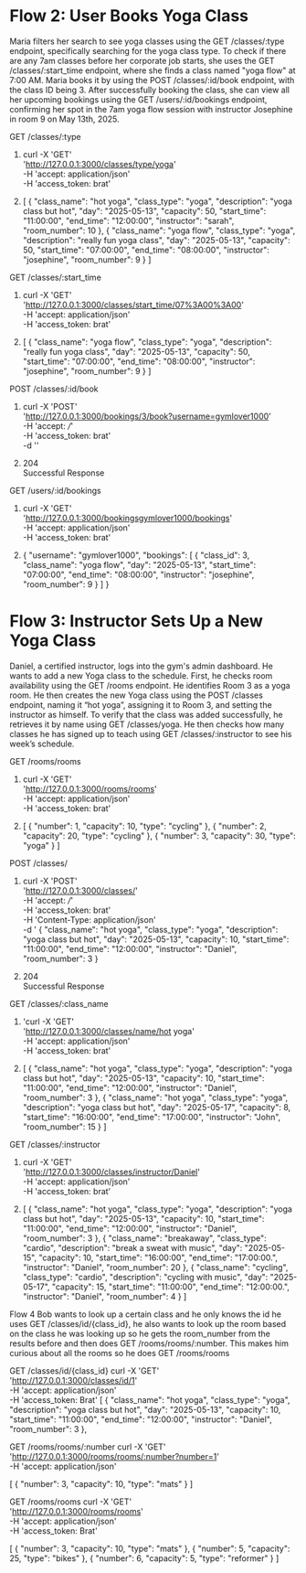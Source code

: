 # Flow 2: User Books Yoga Class

Maria filters her search to see yoga classes using the GET /classes/:type endpoint, specifically searching for the yoga class type. To check if there are any 7am classes before her corporate job starts, she uses the GET /classes/:start_time endpoint, where she finds a class named "yoga flow" at 7:00 AM. Maria books it by using the POST /classes/:id/book endpoint, with the class ID being 3. After successfully booking the class, she can view all her upcoming bookings using the GET /users/:id/bookings endpoint, confirming her spot in the 7am yoga flow session with instructor Josephine in room 9 on May 13th, 2025.

GET /classes/:type

1. curl -X 'GET' \
  'http://127.0.0.1:3000/classes/type/yoga' \
  -H 'accept: application/json' \
  -H 'access_token: brat'

2. [
  {
    "class_name": "hot yoga",
    "class_type": "yoga",
    "description": "yoga class but hot",
    "day": "2025-05-13",
    "capacity": 50,
    "start_time": "11:00:00",
    "end_time": "12:00:00",
    "instructor": "sarah",
    "room_number": 10
  },
  {
    "class_name": "yoga flow",
    "class_type": "yoga",
    "description": "really fun yoga class",
    "day": "2025-05-13",
    "capacity": 50,
    "start_time": "07:00:00",
    "end_time": "08:00:00",
    "instructor": "josephine",
    "room_number": 9
  }
]

GET /classes/:start_time

1. curl -X 'GET' \
  'http://127.0.0.1:3000/classes/start_time/07%3A00%3A00' \
  -H 'accept: application/json' \
  -H 'access_token: brat'

2. [
  {
    "class_name": "yoga flow",
    "class_type": "yoga",
    "description": "really fun yoga class",
    "day": "2025-05-13",
    "capacity": 50,
    "start_time": "07:00:00",
    "end_time": "08:00:00",
    "instructor": "josephine",
    "room_number": 9
  }
]

POST /classes/:id/book

1. curl -X 'POST' \
  'http://127.0.0.1:3000/bookings/3/book?username=gymlover1000' \
  -H 'accept: */*' \
  -H 'access_token: brat' \
  -d ''

2. 204	
Successful Response

GET /users/:id/bookings

1. curl -X 'GET' \
  'http://127.0.0.1:3000/bookingsgymlover1000/bookings' \
  -H 'accept: application/json' \
  -H 'access_token: brat'

2. {
  "username": "gymlover1000",
  "bookings": [
    {
      "class_id": 3,
      "class_name": "yoga flow",
      "day": "2025-05-13",
      "start_time": "07:00:00",
      "end_time": "08:00:00",
      "instructor": "josephine",
      "room_number": 9
    }
  ]
}

# Flow 3: Instructor Sets Up a New Yoga Class

Daniel, a certified instructor, logs into the gym's admin dashboard. He wants to add a new Yoga class to the schedule. First, he checks room availability using the GET /rooms endpoint. He identifies Room 3 as a yoga room. He then creates the new Yoga class using the POST /classes endpoint, naming it “hot yoga”, assigning it to Room 3, and setting the instructor as himself. To verify that the class was added successfully, he retrieves it by name using GET /classes/yoga. He then checks how many classes he has signed up to teach using GET /classes/:instructor to see his week’s schedule.


GET /rooms/rooms

1. curl -X 'GET' \
  'http://127.0.0.1:3000/rooms/rooms' \
  -H 'accept: application/json' \
  -H 'access_token: brat'

2. [
  {
    "number": 1,
    "capacity": 10,
    "type": "cycling"
  },
  {
    "number": 2,
    "capacity": 20,
    "type": "cycling"
  },
  {
    "number": 3,
    "capacity": 30,
    "type": "yoga"
  }
]

POST /classes/

1. curl -X 'POST' \
  'http://127.0.0.1:3000/classes/' \
  -H 'accept: */*' \
  -H 'access_token: brat' \
  -H 'Content-Type: application/json' \
  -d ' {
    "class_name": "hot yoga",
    "class_type": "yoga",
    "description": "yoga class but hot",
    "day": "2025-05-13",
    "capacity": 10,
    "start_time": "11:00:00",
    "end_time": "12:00:00",
    "instructor": "Daniel",
    "room_number": 3
  }

2. 204	
Successful Response

GET /classes/:class_name

1. 'curl -X 'GET' \
  'http://127.0.0.1:3000/classes/name/hot yoga' \
  -H 'accept: application/json' \
  -H 'access_token: brat'

2. [
  {
   "class_name": "hot yoga",
    "class_type": "yoga",
    "description": "yoga class but hot",
    "day": "2025-05-13",
    "capacity": 10,
    "start_time": "11:00:00",
    "end_time": "12:00:00",
    "instructor": "Daniel",
    "room_number": 3
  },
  {
    "class_name": "hot yoga",
    "class_type": "yoga",
    "description": "yoga class but hot",
    "day": "2025-05-17",
    "capacity": 8,
    "start_time": "16:00:00",
    "end_time": "17:00:00",
    "instructor": "John",
    "room_number": 15
  }
]

GET /classes/:instructor

1. curl -X 'GET' \
  'http://127.0.0.1:3000/classes/instructor/Daniel' \
  -H 'accept: application/json' \
  -H 'access_token: brat'

2. [
   {
   "class_name": "hot yoga",
    "class_type": "yoga",
    "description": "yoga class but hot",
    "day": "2025-05-13",
    "capacity": 10,
    "start_time": "11:00:00",
    "end_time": "12:00:00",
    "instructor": "Daniel",
    "room_number": 3
  },
{
    "class_name": "breakaway",
    "class_type": "cardio",
    "description": "break a sweat with music",
    "day": "2025-05-15",
    "capacity": 10,
    "start_time": "16:00:00",
    "end_time": "17:00:00.",
    "instructor": "Daniel",
    "room_number": 20
  },
{
    "class_name": "cycling",
    "class_type": "cardio",
    "description": "cycling with music",
    "day": "2025-05-17",
    "capacity": 15,
    "start_time": "11:00:00",
    "end_time": "12:00:00.",
    "instructor": "Daniel",
    "room_number": 4
  }
]

Flow 4
Bob wants to look up a certain class and he only knows the id he uses GET /classes/id/{class_id}, he also wants to look up the room based on the class he was looking up so he gets the room_number from the results before and then does GET /rooms/rooms/:number. This makes him curious about all the rooms so he does GET /rooms/rooms

GET /classes/id/{class_id}
curl -X 'GET' \
  'http://127.0.0.1:3000/classes/id/1' \
  -H 'accept: application/json' \
  -H 'access_token: Brat'
[
   {
   "class_name": "hot yoga",
    "class_type": "yoga",
    "description": "yoga class but hot",
    "day": "2025-05-13",
    "capacity": 10,
    "start_time": "11:00:00",
    "end_time": "12:00:00",
    "instructor": "Daniel",
    "room_number": 3
  },

GET /rooms/rooms/:number
curl -X 'GET' \
  'http://127.0.0.1:3000/rooms/rooms/:number?number=1' \
  -H 'accept: application/json'

[
  {
    "number": 3,
    "capacity": 10,
    "type": "mats"
  }
]

GET /rooms/rooms
curl -X 'GET' \
  'http://127.0.0.1:3000/rooms/rooms' \
  -H 'accept: application/json' \
  -H 'access_token: Brat'

[
  {
    "number": 3,
    "capacity": 10,
    "type": "mats"
  },
  {
    "number": 5,
    "capacity": 25,
    "type": "bikes"
  },
  {
    "number": 6,
    "capacity": 5,
    "type": "reformer"
  }
]



